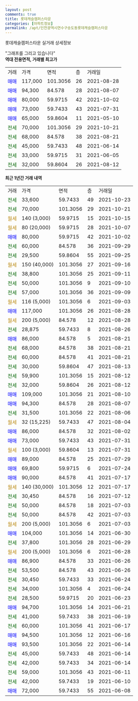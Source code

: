 ```yaml
---
layout: post
comments: true
title: 롯데캐슬캠퍼스타운
categories: [아파트정보]
permalink: /apt/인천광역시연수구송도동롯데캐슬캠퍼스타운
---
```


롯데캐슬캠퍼스타운 실거래 상세정보

<script type="text/javascript">
  google.charts.load('current', {'packages':['line', 'corechart']});
  google.charts.setOnLoadCallback(drawChart);

  function drawChart() {
    var data = new google.visualization.DataTable();
    data.addColumn('date', '거래일');
    data.addColumn('number', "매매");
    data.addColumn('number', "전세");
    data.addColumn('number', "전매");

    data.addRows([[new Date(Date.parse("2021-10-23")), null, 33600, null], [new Date(Date.parse("2021-10-21")), null, 70000, null], [new Date(Date.parse("2021-10-15")), null, null, null], [new Date(Date.parse("2021-10-07")), null, null, null], [new Date(Date.parse("2021-10-02")), 80000, null, null], [new Date(Date.parse("2021-09-29")), null, 60000, null], [new Date(Date.parse("2021-09-25")), null, 29500, null], [new Date(Date.parse("2021-09-16")), null, null, null], [new Date(Date.parse("2021-09-11")), null, 38800, null], [new Date(Date.parse("2021-09-10")), null, 50000, null], [new Date(Date.parse("2021-09-09")), null, 57000, null], [new Date(Date.parse("2021-09-03")), null, null, null], [new Date(Date.parse("2021-08-28")), 117000, null, null], [new Date(Date.parse("2021-08-28")), null, null, null], [new Date(Date.parse("2021-08-26")), null, 28875, null], [new Date(Date.parse("2021-08-21")), 86000, null, null], [new Date(Date.parse("2021-08-21")), null, 68000, null], [new Date(Date.parse("2021-08-21")), null, 60000, null], [new Date(Date.parse("2021-08-13")), null, 30000, null], [new Date(Date.parse("2021-08-12")), null, 59900, null], [new Date(Date.parse("2021-08-12")), null, 32000, null], [new Date(Date.parse("2021-08-10")), 109000, null, null], [new Date(Date.parse("2021-08-07")), 94300, null, null], [new Date(Date.parse("2021-08-06")), null, 31500, null], [new Date(Date.parse("2021-08-04")), null, null, null], [new Date(Date.parse("2021-08-02")), 86000, null, null], [new Date(Date.parse("2021-07-31")), 73000, null, null], [new Date(Date.parse("2021-07-31")), null, null, null], [new Date(Date.parse("2021-07-29")), 89000, null, null], [new Date(Date.parse("2021-07-24")), 69800, null, null], [new Date(Date.parse("2021-07-17")), 90000, null, null], [new Date(Date.parse("2021-07-17")), null, null, null], [new Date(Date.parse("2021-07-12")), null, 30450, null], [new Date(Date.parse("2021-07-03")), null, 50000, null], [new Date(Date.parse("2021-07-03")), null, 50000, null], [new Date(Date.parse("2021-07-03")), null, null, null], [new Date(Date.parse("2021-06-30")), 104000, null, null], [new Date(Date.parse("2021-06-29")), null, 37800, null], [new Date(Date.parse("2021-06-28")), null, null, null], [new Date(Date.parse("2021-06-26")), 86900, null, null], [new Date(Date.parse("2021-06-26")), null, 53500, null], [new Date(Date.parse("2021-06-24")), null, 30450, null], [new Date(Date.parse("2021-06-24")), null, 34000, null], [new Date(Date.parse("2021-06-23")), null, 28500, null], [new Date(Date.parse("2021-06-21")), 94700, null, null], [new Date(Date.parse("2021-06-19")), null, 41000, null], [new Date(Date.parse("2021-06-17")), null, 60000, null], [new Date(Date.parse("2021-06-16")), 94500, null, null], [new Date(Date.parse("2021-06-14")), 93500, null, null], [new Date(Date.parse("2021-06-14")), null, 45000, null], [new Date(Date.parse("2021-06-14")), null, 42000, null], [new Date(Date.parse("2021-06-11")), null, 59000, null], [new Date(Date.parse("2021-06-10")), null, 42000, null], [new Date(Date.parse("2021-06-08")), 72000, null, null]]);

    var options = {
      hAxis: {
        format: 'yyyy/MM/dd'
      },    
      lineWidth: 0,
      pointsVisible: true,    
      title: '최근 1년간 유형별 실거래가 분포',
      legend: { position: 'bottom' }
    };

    var formatter = new google.visualization.NumberFormat({pattern:'###,###'} );
    formatter.format(data, 1);
    formatter.format(data, 2);
    
    setTimeout(function() {
        var chart = new google.visualization.LineChart(document.getElementById('columnchart_material'));
        chart.draw(data, (options));
        document.getElementById('loading').style.display = 'none';
    }, 200);
  }
</script>


<div id="loading" style="z-index:20; display: block; margin-left: 0px">"그래프를 그리고 있습니다"</div>
<div id="columnchart_material" style="width: 95%; margin-left: 0px; display: block"></div>
<!-- contents start -->
<b>역대 전용면적, 거래별 최고가</b>
<table class="sortable">
    <tr>
      <td>거래</td>
      <td>가격</td>
      <td>면적</td>
      <td>층</td>
      <td>거래일</td>
    </tr>
        <tr>
          <td><a style="color: blue">매매</a></td>
          <td>117,000</td>
          <td>101.3056</td>
          <td>26</td>
          <td>2021-08-28</td>
        </tr>            <tr>
          <td><a style="color: blue">매매</a></td>
          <td>94,300</td>
          <td>84.578</td>
          <td>28</td>
          <td>2021-08-07</td>
        </tr>            <tr>
          <td><a style="color: blue">매매</a></td>
          <td>80,000</td>
          <td>59.9715</td>
          <td>42</td>
          <td>2021-10-02</td>
        </tr>            <tr>
          <td><a style="color: blue">매매</a></td>
          <td>73,000</td>
          <td>59.7433</td>
          <td>43</td>
          <td>2021-07-31</td>
        </tr>            <tr>
          <td><a style="color: blue">매매</a></td>
          <td>65,000</td>
          <td>59.8604</td>
          <td>11</td>
          <td>2021-05-10</td>
        </tr>        
        <tr>
              <td><a style="color: darkgreen">전세</a></td>
              <td>70,000</td>
              <td>101.3056</td>
              <td>29</td>
              <td>2021-10-21</td>
            </tr>            <tr>
              <td><a style="color: darkgreen">전세</a></td>
              <td>68,000</td>
              <td>84.578</td>
              <td>38</td>
              <td>2021-08-21</td>
            </tr>            <tr>
              <td><a style="color: darkgreen">전세</a></td>
              <td>45,000</td>
              <td>59.7433</td>
              <td>48</td>
              <td>2021-06-14</td>
            </tr>            <tr>
              <td><a style="color: darkgreen">전세</a></td>
              <td>33,000</td>
              <td>59.9715</td>
              <td>31</td>
              <td>2021-06-05</td>
            </tr>            <tr>
              <td><a style="color: darkgreen">전세</a></td>
              <td>32,000</td>
              <td>59.8604</td>
              <td>26</td>
              <td>2021-08-12</td>
            </tr>        
    
</table>

<b>최근 1년간 거래 내역</b>

<table class="sortable">
    <tr>
      <td>거래</td>
      <td>가격</td>
      <td>면적</td>
      <td>층</td>
      <td>거래일</td>
    </tr>
    <tr>
      <td><a style="color: darkgreen">전세</a></td>
      <td>33,600</td>
      <td>59.7433</td>
      <td>49</td>
      <td>2021-10-23</td>
    </tr>          <tr>
      <td><a style="color: darkgreen">전세</a></td>
      <td>70,000</td>
      <td>101.3056</td>
      <td>29</td>
      <td>2021-10-21</td>
    </tr>          <tr>
      <td><a style="color: darkgoldenrod">월세</a></td>
      <td>140 (3,000)</td>
      <td>59.9715</td>
      <td>15</td>
      <td>2021-10-15</td>
    </tr>          <tr>
      <td><a style="color: darkgoldenrod">월세</a></td>
      <td>80 (20,000)</td>
      <td>59.9715</td>
      <td>28</td>
      <td>2021-10-07</td>
    </tr>          <tr>
      <td><a style="color: blue">매매</a></td>
      <td>80,000</td>
      <td>59.9715</td>
      <td>42</td>
      <td>2021-10-02</td>
    </tr>          <tr>
      <td><a style="color: darkgreen">전세</a></td>
      <td>60,000</td>
      <td>84.578</td>
      <td>36</td>
      <td>2021-09-29</td>
    </tr>          <tr>
      <td><a style="color: darkgreen">전세</a></td>
      <td>29,500</td>
      <td>59.8604</td>
      <td>55</td>
      <td>2021-09-25</td>
    </tr>          <tr>
      <td><a style="color: darkgoldenrod">월세</a></td>
      <td>150 (40,000)</td>
      <td>101.3056</td>
      <td>27</td>
      <td>2021-09-16</td>
    </tr>          <tr>
      <td><a style="color: darkgreen">전세</a></td>
      <td>38,800</td>
      <td>101.3056</td>
      <td>25</td>
      <td>2021-09-11</td>
    </tr>          <tr>
      <td><a style="color: darkgreen">전세</a></td>
      <td>50,000</td>
      <td>101.3056</td>
      <td>9</td>
      <td>2021-09-10</td>
    </tr>          <tr>
      <td><a style="color: darkgreen">전세</a></td>
      <td>57,000</td>
      <td>101.3056</td>
      <td>36</td>
      <td>2021-09-09</td>
    </tr>          <tr>
      <td><a style="color: darkgoldenrod">월세</a></td>
      <td>116 (5,000)</td>
      <td>101.3056</td>
      <td>6</td>
      <td>2021-09-03</td>
    </tr>          <tr>
      <td><a style="color: blue">매매</a></td>
      <td>117,000</td>
      <td>101.3056</td>
      <td>26</td>
      <td>2021-08-28</td>
    </tr>          <tr>
      <td><a style="color: darkgoldenrod">월세</a></td>
      <td>200 (5,000)</td>
      <td>84.578</td>
      <td>12</td>
      <td>2021-08-28</td>
    </tr>          <tr>
      <td><a style="color: darkgreen">전세</a></td>
      <td>28,875</td>
      <td>59.7433</td>
      <td>8</td>
      <td>2021-08-26</td>
    </tr>          <tr>
      <td><a style="color: blue">매매</a></td>
      <td>86,000</td>
      <td>84.578</td>
      <td>5</td>
      <td>2021-08-21</td>
    </tr>          <tr>
      <td><a style="color: darkgreen">전세</a></td>
      <td>68,000</td>
      <td>84.578</td>
      <td>38</td>
      <td>2021-08-21</td>
    </tr>          <tr>
      <td><a style="color: darkgreen">전세</a></td>
      <td>60,000</td>
      <td>84.578</td>
      <td>41</td>
      <td>2021-08-21</td>
    </tr>          <tr>
      <td><a style="color: darkgreen">전세</a></td>
      <td>30,000</td>
      <td>59.8604</td>
      <td>47</td>
      <td>2021-08-13</td>
    </tr>          <tr>
      <td><a style="color: darkgreen">전세</a></td>
      <td>59,900</td>
      <td>101.3056</td>
      <td>15</td>
      <td>2021-08-12</td>
    </tr>          <tr>
      <td><a style="color: darkgreen">전세</a></td>
      <td>32,000</td>
      <td>59.8604</td>
      <td>26</td>
      <td>2021-08-12</td>
    </tr>          <tr>
      <td><a style="color: blue">매매</a></td>
      <td>109,000</td>
      <td>101.3056</td>
      <td>21</td>
      <td>2021-08-10</td>
    </tr>          <tr>
      <td><a style="color: blue">매매</a></td>
      <td>94,300</td>
      <td>84.578</td>
      <td>28</td>
      <td>2021-08-07</td>
    </tr>          <tr>
      <td><a style="color: darkgreen">전세</a></td>
      <td>31,500</td>
      <td>101.3056</td>
      <td>22</td>
      <td>2021-08-06</td>
    </tr>          <tr>
      <td><a style="color: darkgoldenrod">월세</a></td>
      <td>32 (15,225)</td>
      <td>59.7433</td>
      <td>47</td>
      <td>2021-08-04</td>
    </tr>          <tr>
      <td><a style="color: blue">매매</a></td>
      <td>86,000</td>
      <td>84.578</td>
      <td>32</td>
      <td>2021-08-02</td>
    </tr>          <tr>
      <td><a style="color: blue">매매</a></td>
      <td>73,000</td>
      <td>59.7433</td>
      <td>43</td>
      <td>2021-07-31</td>
    </tr>          <tr>
      <td><a style="color: darkgoldenrod">월세</a></td>
      <td>100 (3,000)</td>
      <td>59.8604</td>
      <td>13</td>
      <td>2021-07-31</td>
    </tr>          <tr>
      <td><a style="color: blue">매매</a></td>
      <td>89,000</td>
      <td>84.578</td>
      <td>25</td>
      <td>2021-07-29</td>
    </tr>          <tr>
      <td><a style="color: blue">매매</a></td>
      <td>69,800</td>
      <td>59.9715</td>
      <td>6</td>
      <td>2021-07-24</td>
    </tr>          <tr>
      <td><a style="color: blue">매매</a></td>
      <td>90,000</td>
      <td>84.578</td>
      <td>41</td>
      <td>2021-07-17</td>
    </tr>          <tr>
      <td><a style="color: darkgoldenrod">월세</a></td>
      <td>140 (30,000)</td>
      <td>101.3056</td>
      <td>12</td>
      <td>2021-07-17</td>
    </tr>          <tr>
      <td><a style="color: darkgreen">전세</a></td>
      <td>30,450</td>
      <td>84.578</td>
      <td>16</td>
      <td>2021-07-12</td>
    </tr>          <tr>
      <td><a style="color: darkgreen">전세</a></td>
      <td>50,000</td>
      <td>84.578</td>
      <td>18</td>
      <td>2021-07-03</td>
    </tr>          <tr>
      <td><a style="color: darkgreen">전세</a></td>
      <td>50,000</td>
      <td>84.578</td>
      <td>42</td>
      <td>2021-07-03</td>
    </tr>          <tr>
      <td><a style="color: darkgoldenrod">월세</a></td>
      <td>200 (5,000)</td>
      <td>101.3056</td>
      <td>6</td>
      <td>2021-07-03</td>
    </tr>          <tr>
      <td><a style="color: blue">매매</a></td>
      <td>104,000</td>
      <td>101.3056</td>
      <td>14</td>
      <td>2021-06-30</td>
    </tr>          <tr>
      <td><a style="color: darkgreen">전세</a></td>
      <td>37,800</td>
      <td>101.3056</td>
      <td>28</td>
      <td>2021-06-29</td>
    </tr>          <tr>
      <td><a style="color: darkgoldenrod">월세</a></td>
      <td>200 (5,000)</td>
      <td>101.3056</td>
      <td>6</td>
      <td>2021-06-28</td>
    </tr>          <tr>
      <td><a style="color: blue">매매</a></td>
      <td>86,900</td>
      <td>84.578</td>
      <td>33</td>
      <td>2021-06-26</td>
    </tr>          <tr>
      <td><a style="color: darkgreen">전세</a></td>
      <td>53,500</td>
      <td>84.578</td>
      <td>43</td>
      <td>2021-06-26</td>
    </tr>          <tr>
      <td><a style="color: darkgreen">전세</a></td>
      <td>30,450</td>
      <td>59.7433</td>
      <td>33</td>
      <td>2021-06-24</td>
    </tr>          <tr>
      <td><a style="color: darkgreen">전세</a></td>
      <td>34,000</td>
      <td>101.3056</td>
      <td>4</td>
      <td>2021-06-24</td>
    </tr>          <tr>
      <td><a style="color: darkgreen">전세</a></td>
      <td>28,500</td>
      <td>59.9715</td>
      <td>20</td>
      <td>2021-06-23</td>
    </tr>          <tr>
      <td><a style="color: blue">매매</a></td>
      <td>94,700</td>
      <td>101.3056</td>
      <td>14</td>
      <td>2021-06-21</td>
    </tr>          <tr>
      <td><a style="color: darkgreen">전세</a></td>
      <td>41,000</td>
      <td>59.7433</td>
      <td>38</td>
      <td>2021-06-19</td>
    </tr>          <tr>
      <td><a style="color: darkgreen">전세</a></td>
      <td>60,000</td>
      <td>101.3056</td>
      <td>41</td>
      <td>2021-06-17</td>
    </tr>          <tr>
      <td><a style="color: blue">매매</a></td>
      <td>94,500</td>
      <td>101.3056</td>
      <td>12</td>
      <td>2021-06-16</td>
    </tr>          <tr>
      <td><a style="color: blue">매매</a></td>
      <td>93,500</td>
      <td>101.3056</td>
      <td>22</td>
      <td>2021-06-14</td>
    </tr>          <tr>
      <td><a style="color: darkgreen">전세</a></td>
      <td>45,000</td>
      <td>59.7433</td>
      <td>48</td>
      <td>2021-06-14</td>
    </tr>          <tr>
      <td><a style="color: darkgreen">전세</a></td>
      <td>42,000</td>
      <td>59.7433</td>
      <td>34</td>
      <td>2021-06-14</td>
    </tr>          <tr>
      <td><a style="color: darkgreen">전세</a></td>
      <td>59,000</td>
      <td>101.3056</td>
      <td>43</td>
      <td>2021-06-11</td>
    </tr>          <tr>
      <td><a style="color: darkgreen">전세</a></td>
      <td>42,000</td>
      <td>59.7433</td>
      <td>19</td>
      <td>2021-06-10</td>
    </tr>          <tr>
      <td><a style="color: blue">매매</a></td>
      <td>72,000</td>
      <td>59.7433</td>
      <td>55</td>
      <td>2021-06-08</td>
    </tr>      </table>
<!-- contents end -->    

